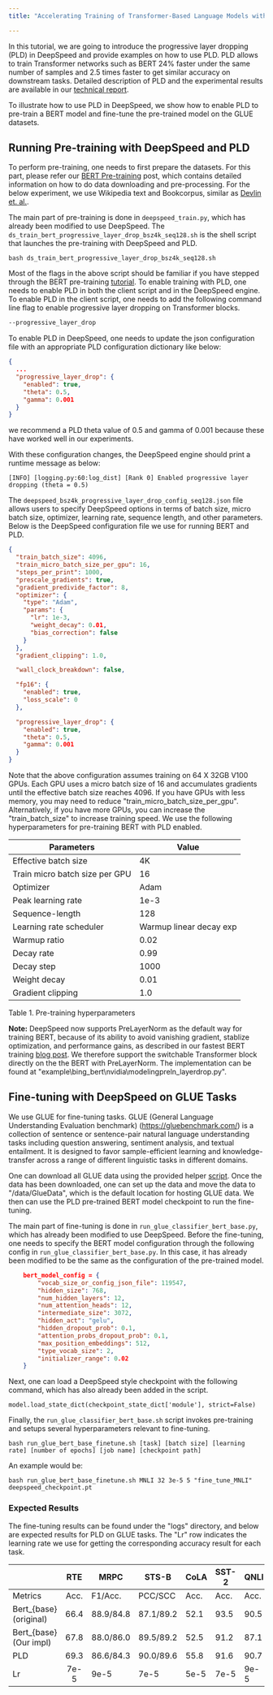 ```yaml
---
title: "Accelerating Training of Transformer-Based Language Models with Progressive Layer Dropping"

---
```


In this tutorial, we are going to introduce the progressive layer dropping (PLD) in DeepSpeed and provide examples on how to use PLD. PLD allows to train Transformer networks such as BERT 24% faster under the same number of samples and 2.5 times faster to get similar accuracy on downstream tasks. Detailed description of PLD and the experimental results are available in our [technical report](https://arxiv.org/pdf/2010.13369.pdf).

To illustrate how to use PLD in DeepSpeed, we show how to enable PLD to pre-train a BERT model and fine-tune the pre-trained model on the GLUE datasets.

## Running Pre-training with DeepSpeed and PLD

To perform pre-training, one needs to first prepare the datasets. For this part, please refer our [BERT Pre-training](/tutorials/bert-pretraining/) post, which contains detailed information on how to do data downloading and pre-processing. For the below experiment, we use Wikipedia text and Bookcorpus, similar as [Devlin et. al.](https://arxiv.org/abs/1810.04805).

The main part of pre-training is done in `deepspeed_train.py`, which has
already been modified to use DeepSpeed. The  `ds_train_bert_progressive_layer_drop_bsz4k_seq128.sh` is the shell script that launches the pre-training with DeepSpeed and PLD.

```shell
bash ds_train_bert_progressive_layer_drop_bsz4k_seq128.sh
```

Most of the flags in the above script should be familiar if you have stepped through the BERT pre-training [tutorial](/tutorials/bert-pretraining/). To enable training with PLD, one needs to enable PLD in both the client script and in the DeepSpeed engine. To enable PLD in the client script, one needs to add the following command line flag to enable progressive layer dropping on Transformer blocks.

```bash
--progressive_layer_drop
```

To enable PLD in DeepSpeed, one needs to update the json configuration file with an appropriate PLD configuration dictionary like below:

```json
{
  ...
  "progressive_layer_drop": {
    "enabled": true,
    "theta": 0.5,
    "gamma": 0.001
  }
}
```

we recommend a PLD theta value of 0.5 and gamma of 0.001 because these have worked well in our experiments.

With these configuration changes, the DeepSpeed engine should print a runtime message as below:

    [INFO] [logging.py:60:log_dist] [Rank 0] Enabled progressive layer dropping (theta = 0.5)

The `deepspeed_bsz4k_progressive_layer_drop_config_seq128.json` file allows users to specify DeepSpeed options in terms of batch size, micro batch size, optimizer, learning rate, sequence length, and other parameters. Below is the DeepSpeed configuration file we use for running BERT and PLD.

```json
{
  "train_batch_size": 4096,
  "train_micro_batch_size_per_gpu": 16,
  "steps_per_print": 1000,
  "prescale_gradients": true,
  "gradient_predivide_factor": 8,
  "optimizer": {
    "type": "Adam",
    "params": {
      "lr": 1e-3,
      "weight_decay": 0.01,
      "bias_correction": false
    }
  },
  "gradient_clipping": 1.0,

  "wall_clock_breakdown": false,

  "fp16": {
    "enabled": true,
    "loss_scale": 0
  },

  "progressive_layer_drop": {
    "enabled": true,
    "theta": 0.5,
    "gamma": 0.001
  }
}
```

Note that the above configuration assumes training on 64 X 32GB V100 GPUs. Each GPU uses a micro batch size of 16 and accumulates gradients until the effective batch size reaches 4096. If you have GPUs with less memory, you may need to reduce "train_micro_batch_size_per_gpu". Alternatively, if you have more GPUs, you can increase the "train_batch_size" to increase training speed. We use the following hyperparameters for pre-training BERT with PLD enabled.

| Parameters                     | Value                   |
| ------------------------------ | ----------------------- |
| Effective batch size           | 4K                      |
| Train micro batch size per GPU | 16                      |
| Optimizer                      | Adam                    |
| Peak learning rate             | 1e-3                    |
| Sequence-length                | 128                     |
| Learning rate scheduler        | Warmup linear decay exp |
| Warmup ratio                   | 0.02                    |
| Decay rate                     | 0.99                    |
| Decay step                     | 1000                    |
| Weight decay                   | 0.01                    |
| Gradient clipping              | 1.0                     |

Table 1. Pre-training hyperparameters

**Note:** DeepSpeed now supports PreLayerNorm as the default way for training BERT, because of its ability to avoid vanishing gradient, stablize optimization, and performance gains, as described in our fastest BERT training [blog post](https://www.deepspeed.ai/news/2020/05/27/fastest-bert-training.html). We therefore support the switchable Transformer block directly on the the BERT with PreLayerNorm. The implementation can be found at "example\bing_bert\nvidia\modelingpreln_layerdrop.py".

## Fine-tuning with DeepSpeed on GLUE Tasks

We use GLUE for fine-tuning tasks. GLUE (General Language Understanding Evaluation benchmark) (https://gluebenchmark.com/) is a  collection of sentence or sentence-pair natural language understanding tasks including question answering, sentiment analysis, and textual entailment.  It is designed to favor sample-efficient learning and knowledge-transfer across a range of different linguistic tasks in different domains.

One can download all GLUE data using the provided helper [script](https://gist.github.com/W4ngatang/60c2bdb54d156a41194446737ce03e2e). Once the data has been downloaded, one can set up the data and move the data to "/data/GlueData", which is the default location for hosting GLUE data. We then can use the PLD pre-trained BERT model checkpoint to run the fine-tuning.

The main part of fine-tuning is done in `run_glue_classifier_bert_base.py`, which has
already been modified to use DeepSpeed. Before the fine-tuning, one needs to specify the BERT model configuration through the following config in `run_glue_classifier_bert_base.py`. In this case, it has already been modified to be the same as the configuration of the pre-trained model.

```json
    bert_model_config = {
        "vocab_size_or_config_json_file": 119547,
        "hidden_size": 768,
        "num_hidden_layers": 12,
        "num_attention_heads": 12,
        "intermediate_size": 3072,
        "hidden_act": "gelu",
        "hidden_dropout_prob": 0.1,
        "attention_probs_dropout_prob": 0.1,
        "max_position_embeddings": 512,
        "type_vocab_size": 2,
        "initializer_range": 0.02
    }
```

Next, one can load a DeepSpeed style checkpoint with the following command, which has also already been added in the script.

```shell
model.load_state_dict(checkpoint_state_dict['module'], strict=False)
```

Finally, the `run_glue_classifier_bert_base.sh` script invokes pre-training and setups several hyperparameters relevant to fine-tuning.

```shell
bash run_glue_bert_base_finetune.sh [task] [batch size] [learning rate] [number of epochs] [job name] [checkpoint path]
```

An example would be:

```shell
bash run_glue_bert_base_finetune.sh MNLI 32 3e-5 5 "fine_tune_MNLI" deepspeed_checkpoint.pt
```



### Expected Results

The fine-tuning results can be found under the "logs" directory, and below are expected results for PLD on GLUE tasks. The "Lr" row indicates the learning rate we use for getting the corresponding accuracy result for each task.

|                        | RTE  | MRPC      | STS-B     | CoLA | SST-2 | QNLI | QQP       | MNLI-m/mm | GLUE |
| ---------------------- | :--: | --------- | --------- | ---- | ----- | ---- | --------- | --------- | ---- |
| Metrics                | Acc. | F1/Acc.   | PCC/SCC   | Acc. | Acc.  | Acc. | F1/Acc.   | Acc.      |      |
| Bert_{base} (original) | 66.4 | 88.9/84.8 | 87.1/89.2 | 52.1 | 93.5  | 90.5 | 71.2/89.2 | 84.6/83.4 | 80.7 |
| Bert_{base} (Our impl) | 67.8 | 88.0/86.0 | 89.5/89.2 | 52.5 | 91.2  | 87.1 | 89.0/90.6 | 82.5/83.4 | 82.1 |
| PLD                    | 69.3 | 86.6/84.3 | 90.0/89.6 | 55.8 | 91.6  | 90.7 | 89.6/91.2 | 84.1/83.8 | 82.9 |
| Lr                     | 7e-5 | 9e-5      | 7e-5      | 5e-5 | 7e-5  | 9e-5 | 2e-4      | 3e-5      |      |

